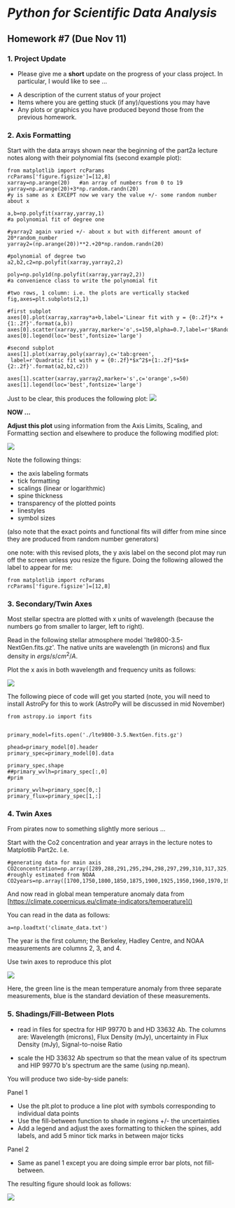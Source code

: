 # _Python for Scientific Data Analysis_

## Homework #7 (Due Nov 11)


### 1. Project Update

* Please give me a **short** update on the progress of your class project.  In particular, I would like to see ...

- A description of the current status of your project
- Items where you are getting stuck (if any)/questions you may have
- Any plots or graphics you have produced beyond those from the previous homework.


### 2. Axis Formatting

 Start with the data arrays shown near the beginning of the part2a lecture notes along with their polynomial fits (second example plot):
 

 ```
from matplotlib import rcParams
rcParams['figure.figsize']=[12,8]
xarray=np.arange(20)   #an array of numbers from 0 to 19
yarray=np.arange(20)+3*np.random.randn(20)
 #y is same as x EXCEPT now we vary the value +/- some random number about x

a,b=np.polyfit(xarray,yarray,1)
 #a polynomial fit of degree one 

 #yarray2 again varied +/- about x but with different amount of 20*random_number
yarray2=(np.arange(20))**2.+20*np.random.randn(20)
 
 #polynomial of degree two
a2,b2,c2=np.polyfit(xarray,yarray2,2)

poly=np.poly1d(np.polyfit(xarray,yarray2,2))
 #a convenience class to write the polynomial fit

 #two rows, 1 column: i.e. the plots are vertically stacked
fig,axes=plt.subplots(2,1) 
 
 #first subplot
axes[0].plot(xarray,xarray*a+b,label='Linear fit with y = {0:.2f}*x + {1:.2f}'.format(a,b))
axes[0].scatter(xarray,yarray,marker='o',s=150,alpha=0.7,label=r'$Random_{num}$')
axes[0].legend(loc='best',fontsize='large')

 #second subplot
axes[1].plot(xarray,poly(xarray),c='tab:green',
  label=r'Quadratic fit with y = {0:.2f}*$x^2$+{1:.2f}*$x$+{2:.2f}'.format(a2,b2,c2))

axes[1].scatter(xarray,yarray2,marker='s',c='orange',s=50)
axes[1].legend(loc='best',fontsize='large')
 
 ```
 
 Just to be clear, this produces the following plot:
 ![](./ex2_2.png)
 
 
 **NOW ...**
 
 **Adjust this plot** using information from the Axis Limits, Scaling, and Formatting section and elsewhere to produce the following modified plot:
 
 ![](./ex2_2revised2.png)
 
 
 
 Note the following things:
 
 * the axis labeling formats
 * tick formatting
 * scalings (linear or logarithmic)
 * spine thickness
 * transparency of the plotted points
 * linestyles
 * symbol sizes
 
 (also note that the exact points and functional fits will differ from mine since they are produced from random number generators)
 
 one note: with this revised plots, the y axis label on the second plot may run off the screen unless you resize the figure.  Doing the following allowed the label to appear for me:
 
 ```
 from matplotlib import rcParams
 rcParams['figure.figsize']=[12,8]
 ```

### 3. Secondary/Twin Axes

Most stellar spectra are plotted with x units of wavelength (because the numbers go from smaller to larger, left to right).   

Read in the following stellar atmosphere model 'lte9800-3.5-NextGen.fits.gz'.  The native units are wavelength (in microns) and flux density in $ergs/s/cm^{2}/A$.

Plot the x axis in both wavelength and frequency units as follows:

 ![](./stellarspectrum.png)
 
 

 
The following piece of code will get you started (note, you will need to install AstroPy for this to work (AstroPy will be discussed in mid November)

```
from astropy.io import fits


primary_model=fits.open('./lte9800-3.5.NextGen.fits.gz')
                    
phead=primary_model[0].header
primary_spec=primary_model[0].data

primary_spec.shape
##primary_wvlh=primary_spec[:,0]
#prim

primary_wvlh=primary_spec[0,:]
primary_flux=primary_spec[1,:]
```

### 4. Twin Axes

From pirates now to something slightly more serious ...

Start with the Co2 concentration and year arrays in the lecture notes to Matplotlib Part2c.  I.e.

```
#generating data for main axis
CO2concentration=np.array([289,288,291,295,294,298,297,299,310,317,325,338,354,370,390.1,401,420]) #roughly estimated from NOAA
CO2years=np.array([1700,1750,1800,1850,1875,1900,1925,1950,1960,1970,1980,1990,2000,2005,2010,2015,2020])
```

And now read in global mean temperature anomaly data from [https://climate.copernicus.eu/climate-indicators/temperature]()

You can read in the data as follows:

```
a=np.loadtxt('climate_data.txt')
```
The year is the first column; the Berkeley, Hadley Centre, and NOAA measurements are columns 2, 3, and 4.

Use twin axes to reproduce this plot

![](./tempvco2.png)

Here, the green line is the mean temperature anomaly from three separate measurements, blue is the standard deviation of these measurements.

### 5. Shadings/Fill-Between Plots

* read in files for spectra for HIP 99770 b and HD 33632 Ab.  The columns are: Wavelength (microns), Flux Density (mJy), uncertainty in Flux Density (mJy), Signal-to-noise Ratio

* scale the HD 33632 Ab spectrum so that the mean value of its spectrum and HIP 99770 b's spectrum are the same (using np.mean).

You will produce two side-by-side panels:

Panel 1

* Use the plt.plot to produce a line plot _with_ symbols corresponding to individual data points
* Use the fill-between function to shade in regions +/- the uncertainties
* Add a legend and adjust the axes formatting to thicken the spines, add labels, and add 5 minor tick marks in between major ticks

Panel 2

* Same as panel 1 except you are doing simple error bar plots, not fill-between.

The resulting figure should look as follows:

![](./prob5_rev.png)

 


